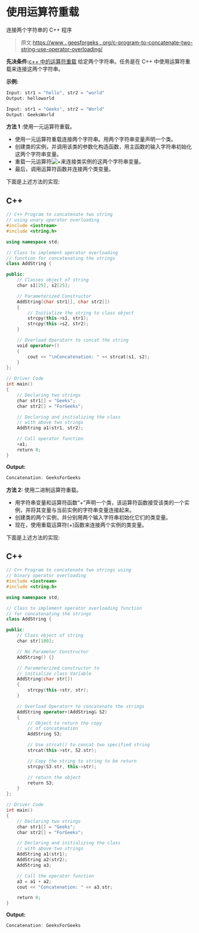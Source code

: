 # 使用运算符重载

连接两个字符串的 C++ 程序

> 原文:[https://www . geesforgeks . org/c-program-to-concatenate-two-string-use-operator-overloading/](https://www.geeksforgeeks.org/c-program-to-concatenate-two-strings-using-operator-overloading/)

**先决条件:**[c++ 中的运算符重载](https://www.geeksforgeeks.org/types-of-operator-overloading-in-c/)
给定两个字符串。任务是在 C++ 中使用运算符重载来连接这两个字符串。

**示例:**

```cpp
Input: str1 = "hello", str2 = "world"
Output: helloworld

Input: str1 = "Geeks", str2 = "World"
Output: GeeksWorld
```

**方法 1** :使用一元运算符重载。

*   使用一元运算符重载连接两个字符串。用两个字符串变量声明一个类。
*   创建类的实例，并调用该类的参数化构造函数，用主函数的输入字符串初始化这两个字符串变量。
*   重载一元运算符![+  ](img/47acf37fe84c4cb27fc7a8b69add4080.png "Rendered by QuickLaTeX.com")来连接类实例的这两个字符串变量。
*   最后，调用运算符函数并连接两个类变量。

下面是上述方法的实现:

## C++

```cpp
// C++ Program to concatenate two string
// using unary operator overloading
#include <iostream>
#include <string.h>

using namespace std;

// Class to implement operator overloading
// function for concatenating the strings
class AddString {

public:
    // Classes object of string
    char s1[25], s2[25];

    // Parameterized Constructor
    AddString(char str1[], char str2[])
    {
        // Initialize the string to class object
        strcpy(this->s1, str1);
        strcpy(this->s2, str2);
    }

    // Overload Operator+ to concat the string
    void operator+()
    {
        cout << "\nConcatenation: " << strcat(s1, s2);
    }
};

// Driver Code
int main()
{
    // Declaring two strings
    char str1[] = "Geeks";
    char str2[] = "ForGeeks";

    // Declaring and initializing the class
    // with above two strings
    AddString a1(str1, str2);

    // Call operator function
    +a1;
    return 0;
}
```

**Output:** 

```cpp
Concatenation: GeeksForGeeks
```

**方法 2:** 使用二进制运算符重载。

*   用字符串变量和运算符函数“+”声明一个类，该运算符函数接受该类的一个实例，并将其变量与当前实例的字符串变量连接起来。
*   创建类的两个实例，并分别用两个输入字符串初始化它们的类变量。
*   现在，使用重载运算符(+)函数来连接两个实例的类变量。

下面是上述方法的实现:

## C++

```cpp
// C++ Program to concatenate two strings using
// binary operator overloading
#include <iostream>
#include <string.h>

using namespace std;

// Class to implement operator overloading function
// for concatenating the strings
class AddString {

public:
    // Class object of string
    char str[100];

    // No Parameter Constructor
    AddString() {}

    // Parameterized constructor to
    // initialize class Variable
    AddString(char str[])
    {
        strcpy(this->str, str);
    }

    // Overload Operator+ to concatenate the strings
    AddString operator+(AddString& S2)
    {
        // Object to return the copy
        // of concatenation
        AddString S3;

        // Use strcat() to concat two specified string
        strcat(this->str, S2.str);

        // Copy the string to string to be return
        strcpy(S3.str, this->str);

        // return the object
        return S3;
    }
};

// Driver Code
int main()
{
    // Declaring two strings
    char str1[] = "Geeks";
    char str2[] = "ForGeeks";

    // Declaring and initializing the class
    // with above two strings
    AddString a1(str1);
    AddString a2(str2);
    AddString a3;

    // Call the operator function
    a3 = a1 + a2;
    cout << "Concatenation: " << a3.str;

    return 0;
}
```

**Output:** 

```cpp
Concatenation: GeeksForGeeks
```